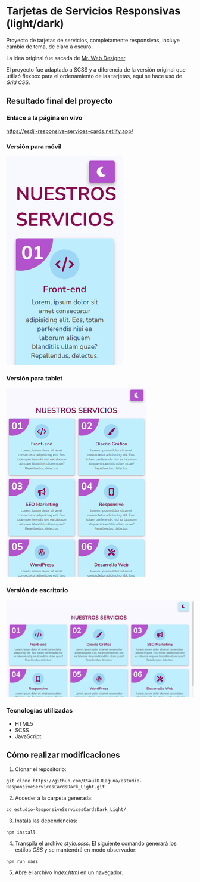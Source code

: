 # Tarjetas de Servicios Responsivas (light/dark)

Proyecto de tarjetas de servicios, completamente responsivas, incluye cambio de tema, de claro a oscuro.

La idea original fue sacada de [Mr. Web Designer](https://www.youtube.com/watch?v=NSHAz7hfN8s).

El proyecto fue adaptado a SCSS y a diferencia de la versión original que utilizó flexbox para el ordenamiento de las tarjetas, aquí se hace uso de _Grid CSS_.

## Resultado final del proyecto

### Enlace a la página en vivo

https://esdjl-responsive-services-cards.netlify.app/

### Versión para móvil

![](res/responsive-services-cardas-mobile.gif)

### Versión para tablet

![](res/responsive-services-cardas-tablet.gif)

### Versión de escritorio

![](res/responsive-services-cardas-PC.gif)

### Tecnologías utilizadas

- HTML5
- SCSS
- JavaScript

## Cómo realizar modificaciones

1. Clonar el repositorio:

```
git clone https://github.com/ESaulDJLaguna/estudio-ResponsiveServicesCardsDark_Light.git
```

2. Acceder a la carpeta generada:

```
cd estudio-ResponsiveServicesCardsDark_Light/
```

3. Instala las dependencias:

```
npm install
```

4. Transpila el archivo _style.scss_. El siguiente comando generará los estilos _CSS_ y se mantendrá en modo observador:

```
npm run sass
```

5. Abre el archivo _index.html_ en un navegador.
